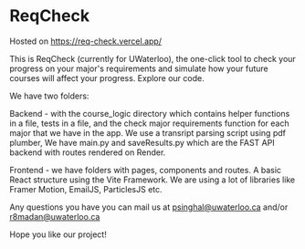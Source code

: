 # ReqCheck

Hosted on https://req-check.vercel.app/

This is ReqCheck (currently for UWaterloo), the one-click tool to check your progress on your major's requirements and simulate how your future courses will affect your progress. Explore our code. 

We have two folders:

Backend - with the course_logic directory which contains helper functions in a file, tests in a file, and the check major requirements function for each major that we have in the app. We use a transript parsing script using pdf plumber, We have main.py and saveResults.py which are the FAST API backend with routes rendered on Render. 

Frontend - we have folders with pages, components and routes. A basic React structure using the Vite Framework. We are using a lot of libraries like Framer Motion, EmailJS, ParticlesJS etc.

Any questions you have you can mail us at psinghal@uwaterloo.ca and/or r8madan@uwaterloo.ca


Hope you like our project!

